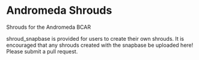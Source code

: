 # Andromeda Shrouds
Shrouds for the Andromeda BCAR

shroud_snapbase is provided for users to create their own shrouds. 
It is encouraged that any shrouds created with the snapbase be uploaded here! Please submit a pull request.
